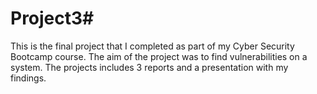 # Project3#
This is the final project that I completed as part of my Cyber Security Bootcamp course. The aim of the project was to find vulnerabilities on a system. The projects includes 3 reports and a presentation with my findings. 
